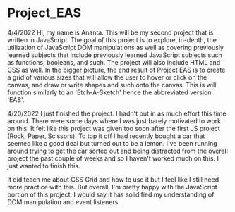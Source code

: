 # Project_EAS

4/4/2022
Hi, my name is Ananta. This will be my second project that is written in JavaScript.
The goal of this project is to explore, in-depth, the utilization of JavaScript DOM manipulations as
well as covering previously learned subjects that include previously learned JavaScript subjects such
as functions, booleans, and such. The project will also include HTML and CSS as well.
In the bigger picture, the end result of Project EAS is to create a grid of various sizes that will
allow the user to hover or click on the canvas, and draw or write shapes and such onto the canvas. This is will function similarly to an 'Etch-A-Sketch' hence the abbreviated version 'EAS'.

4/20/2022
I just finished the project. I hadn't put in as much effort this time around. There were some days where I was just barely motivated to work on this.
It felt like this project was given too soon after the first JS project (Rock, Paper, Scissors).
To top it off I had recently bought a car that seemed like a good deal but turned out to be a lemon. 
I've been running around trying to get the car sorted out and being distracted from the overall project the past couple of weeks and so I haven't worked
much on this. I just wanted to finish this.

It did teach me about CSS Grid and how to use it but I feel like I still need more practice with this. But overall, I'm pretty happy with the JavaScript
portion of this project. I would say it has solidified my understanding of DOM manipulation and event listeners.
